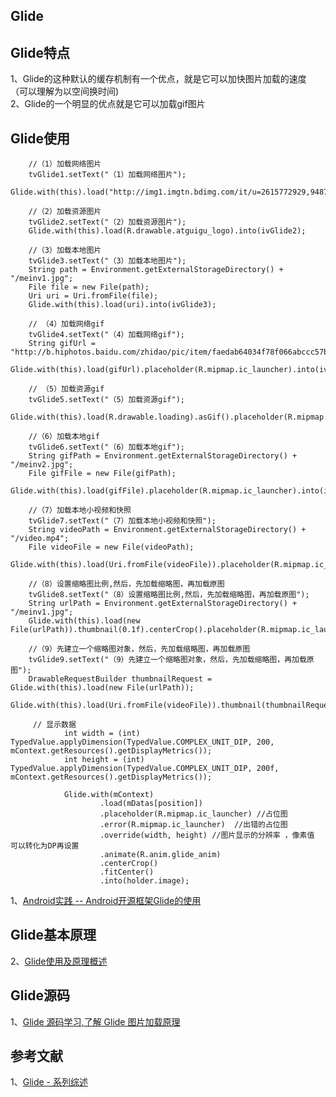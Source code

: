 

## Glide


## Glide特点
1、Glide的这种默认的缓存机制有一个优点，就是它可以加快图片加载的速度      
（可以理解为以空间换时间)       
2、Glide的一个明显的优点就是它可以加载gif图片             


## Glide使用
        //（1）加载网络图片
        tvGlide1.setText("（1）加载网络图片");
        Glide.with(this).load("http://img1.imgtn.bdimg.com/it/u=2615772929,948758168&fm=21&gp=0.jpg").into(ivGlide1);
 
        //（2）加载资源图片
        tvGlide2.setText("（2）加载资源图片");
        Glide.with(this).load(R.drawable.atguigu_logo).into(ivGlide2);
 
        //（3）加载本地图片
        tvGlide3.setText("（3）加载本地图片");
        String path = Environment.getExternalStorageDirectory() + "/meinv1.jpg";
        File file = new File(path);
        Uri uri = Uri.fromFile(file);
        Glide.with(this).load(uri).into(ivGlide3);
 
        // （4）加载网络gif
        tvGlide4.setText("（4）加载网络gif");
        String gifUrl = "http://b.hiphotos.baidu.com/zhidao/pic/item/faedab64034f78f066abccc57b310a55b3191c67.jpg";
        Glide.with(this).load(gifUrl).placeholder(R.mipmap.ic_launcher).into(ivGlide4);
 
        // （5）加载资源gif
        tvGlide5.setText("（5）加载资源gif");
        Glide.with(this).load(R.drawable.loading).asGif().placeholder(R.mipmap.ic_launcher).into(ivGlide5);
 
        //（6）加载本地gif
        tvGlide6.setText("（6）加载本地gif");
        String gifPath = Environment.getExternalStorageDirectory() + "/meinv2.jpg";
        File gifFile = new File(gifPath);
        Glide.with(this).load(gifFile).placeholder(R.mipmap.ic_launcher).into(ivGlide6);
 
        //（7）加载本地小视频和快照
        tvGlide7.setText("（7）加载本地小视频和快照");
        String videoPath = Environment.getExternalStorageDirectory() + "/video.mp4";
        File videoFile = new File(videoPath);
        Glide.with(this).load(Uri.fromFile(videoFile)).placeholder(R.mipmap.ic_launcher).into(ivGlide7);
 
        //（8）设置缩略图比例,然后，先加载缩略图，再加载原图
        tvGlide8.setText("（8）设置缩略图比例,然后，先加载缩略图，再加载原图");
        String urlPath = Environment.getExternalStorageDirectory() + "/meinv1.jpg";
        Glide.with(this).load(new File(urlPath)).thumbnail(0.1f).centerCrop().placeholder(R.mipmap.ic_launcher).into(ivGlide8);
 
        //（9）先建立一个缩略图对象，然后，先加载缩略图，再加载原图
        tvGlide9.setText("（9）先建立一个缩略图对象，然后，先加载缩略图，再加载原图");
        DrawableRequestBuilder thumbnailRequest = Glide.with(this).load(new File(urlPath));
        Glide.with(this).load(Uri.fromFile(videoFile)).thumbnail(thumbnailRequest).centerCrop().placeholder(R.mipmap.ic_launcher).into(ivGlide9);
        
         // 显示数据
                int width = (int) TypedValue.applyDimension(TypedValue.COMPLEX_UNIT_DIP, 200, mContext.getResources().getDisplayMetrics());
                int height = (int) TypedValue.applyDimension(TypedValue.COMPLEX_UNIT_DIP, 200f, mContext.getResources().getDisplayMetrics());
         
                Glide.with(mContext)
                        .load(mDatas[position])
                        .placeholder(R.mipmap.ic_launcher) //占位图
                        .error(R.mipmap.ic_launcher)  //出错的占位图
                        .override(width, height) //图片显示的分辨率 ，像素值 可以转化为DP再设置
                        .animate(R.anim.glide_anim)
                        .centerCrop()
                        .fitCenter()
                        .into(holder.image);
                        
1、[Android实践 -- Android开源框架Glide的使用](https://www.jianshu.com/p/299c8332aca6)       
        
## Glide基本原理
2、[Glide使用及原理概述](https://blog.csdn.net/jinhuoxingkong/article/details/75944220)

## Glide源码
1、[Glide 源码学习,了解 Glide 图片加载原理](https://www.jianshu.com/p/9d8aeaa5a329)

## 参考文献
1、[Glide - 系列综述](https://mrfu.me/2016/02/28/Glide_Series_Roundup/?hmsr=toutiao.io&utm_medium=toutiao.io&utm_source=toutiao.io)      
 
